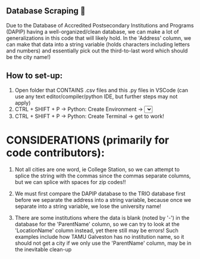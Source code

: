 ## Database Scraping 🐍

Due to the Database of Accredited Postsecondary Institutions and Programs (DAPIP) having a 
well-organized/clean database, we can make a lot of generalizations in this code that will likely hold.
In the 'Address' column, we can make that data into a string variable (holds characters including
letters and numbers) and essentially pick out the third-to-last word which should be the city name!)

## How to set-up:

1. Open folder that CONTAINS .csv files and this .py files in VSCode (can use any text editor/compiler/python IDE, but further steps may not apply)
2. CTRL + SHIFT + P -> Python: Create Environment -> <select your Python>
3. CTRL + SHIFT + P -> Python: Create Terminal -> get to work!


# CONSIDERATIONS (primarily for code contributors):

1. Not all cities are one word, ie College Station, so we can attempt to splice the string with the
commas since the commas separate columns, but we can splice with spaces for zip codes!!

2. We must first compare the DAPIP database to the TRIO database first before we separate the address
into a string variable, because once we separate into a string variable, we lose the university name!

3. There are some institutions where the data is blank (noted by '-') in the database for the 'ParentName'
column, so we can try to look at the 'LocationName' column instead, yet there still may be errors! Such
examples include how TAMU Galveston has no institution name, so it should not get a city if we only
use the 'ParentName' column, may be in the inevitable clean-up
